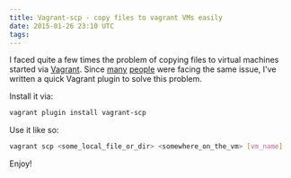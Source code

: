 ```yaml
---
title: Vagrant-scp - copy files to vagrant VMs easily
date: 2015-01-26 23:10 UTC
tags:
---
```


I faced quite a few times the problem of copying files to virtual machines started via [Vagrant](https://www.vagrantup.com/).
Since [many](http://minimul.com/ssh-and-scp-into-a-vagrant-box.html) [people](https://stackoverflow.com/questions/24941237/unable-to-scp-files-from-local-machine-into-vagrant) were facing the same issue, I've written a quick  Vagrant plugin to solve this problem.

 Install it via:

```bash
vagrant plugin install vagrant-scp
```

Use it like so:

```bash
vagrant scp <some_local_file_or_dir> <somewhere_on_the_vm> [vm_name]
```

Enjoy!
